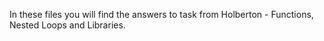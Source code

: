 In these files you will find the answers to task from Holberton - Functions, Nested Loops and Libraries.  